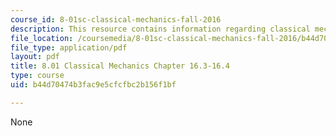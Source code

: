 ```yaml
---
course_id: 8-01sc-classical-mechanics-fall-2016
description: This resource contains information regarding classical mechanics.
file_location: /coursemedia/8-01sc-classical-mechanics-fall-2016/b44d70474b3fac9e5cfcfbc2b156f1bf_MIT8_01F16_chapter16.3_16.4.pdf
file_type: application/pdf
layout: pdf
title: 8.01 Classical Mechanics Chapter 16.3-16.4
type: course
uid: b44d70474b3fac9e5cfcfbc2b156f1bf

---
```

None